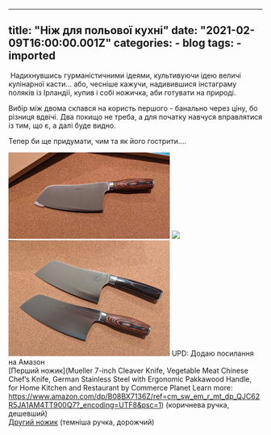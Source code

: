 
---
title: "Ніж для польової кухні"
date: "2021-02-09T16:00:00.001Z"
categories:
    - blog
tags:
    - imported
---

 Надихнувшись гурманістичними ідеями, культивуючи ідею величі кулінарної касти... або, чесніше кажучи, надивившися інстаграму поляків із Ірландії, купив і собі ножичка, аби готувати на природі.

Вибір між двома склався на користь першого \- банально через ціну, бо різниця вдвічі. Два покищо не треба, а для початку навчуся вправлятися із тим, що є, а далі буде видно.

Тепер би ще придумати, чим та як його гострити....  
  


[![](thumb_00.jpg)](img00.jpg) ![](https://blogger.googleusercontent.com/img/b/R29vZ2xl/AVvXsEiRX0halYIHVqlQ46L5yw7G2EU1PyjaMSZO8OZEnEThN18i2OooFuJ6Og7LPbW9XQzKzbOdTzKXgz0llMsBNbUpdfGlTJgNaFQnSsixEncMGbRjjrfqt-IWRyxnsq5MD-JyUPyiGvs857f0/s320/PXL_20201224_202644380.jpg)   
[![](thumb_01.jpg)](img01.jpg) UPD: Додаю посилання на Амазон  
[Перший ножик](Mueller 7-inch Cleaver Knife, Vegetable Meat Chinese Chef’s Knife, German Stainless Steel with Ergonomic Pakkawood Handle, for Home Kitchen and Restaurant by Commerce Planet Learn more: https://www.amazon.com/dp/B08BX7136Z/ref=cm_sw_em_r_mt_dp_QJC62R5JA1AM4TT900Q7?_encoding=UTF8&psc=1) (коричнева ручка, дешевший)  
[Другий ножик](https://www.amazon.com/dp/B08KD27THM/ref=cm_sw_em_r_mt_dp_7D7VZHEM5XJ8WZ7G56QN?_encoding=UTF8&psc=1) (темніша ручка, дорожчий)   
   
  

